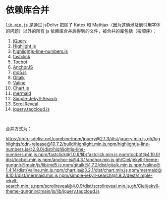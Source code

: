 # 依赖库合并

[`lib.min.js`](lib.min.js) 是通过 jsDelivr 把除了 Katex 和 Mathjax（因为这俩涉及到引用字体的问题）以外的所有 js 依赖库合并后得到的文件，被合并的库包括（按顺序）：

1. [jQuery](https://cdn.jsdelivr.net/npm/jquery@2.1.3/dist/jquery.min.js)
2. [Highlight.js](https://cdn.jsdelivr.net/gh/highlightjs/cdn-release@10.7.2/build/highlight.min.js)
3. [highlightjs-line-numbers.js](https://cdn.jsdelivr.net/npm/highlightjs-line-numbers.js@2.8.0/dist/highlightjs-line-numbers.min.js)
4. [fastclick](https://cdn.jsdelivr.net/npm/fastclick@1.0.6/lib/fastclick.min.js)
5. [Tocbot](https://cdn.jsdelivr.net/npm/tocbot@4.10.0/dist/tocbot.min.js)
6. [AnchorJS](https://cdn.jsdelivr.net/npm/anchor-js@4.3.1/anchor.min.js)
7. [md5.js](https://github.com/Ciel/jekyll-theme-gungnir/blob/main/js/lib/md5.js)
8. [Gitalk](https://cdn.jsdelivr.net/npm/gitalk@1.7.2/dist/gitalk.min.js)
9. [Valine](https://cdn.jsdelivr.net/npm/valine@1.4.14/dist/Valine.min.js)
10. [Chart.js](https://cdn.jscdelivr.net/npm/chart.js@3.2.1/dist/chart.min.js)
11. [mermaid](https://cdn.jsdelivr.net/npm/mermaid@8.10.1/dist/mermaid.min.js)
12. [Simple-Jekyll-Search](https://cdn.jsdelivr.net/npm/simple-jekyll-search@1.9.2/dest/simple-jekyll-search.min.js)
13. [ScrollReveal](https://cdn.jsdelivr.net/npm/scrollreveal@4.0.9/dist/scrollreveal.min.js)
14. [jquery.tagcloud.js](https://github.com/Ciel/jekyll-theme-gungnir/blob/main/js/lib/jquery.tagcloud.js)


&nbsp;

合并方式为：

https://cdn.jsdelivr.net/combine/npm/jquery@2.1.3/dist/jquery.min.js,gh/highlightjs/cdn-release@10.7.2/build/highlight.min.js,npm/highlightjs-line-numbers.js@2.8.0/dist/highlightjs-line-numbers.min.js,npm/fastclick@1.0.6/lib/fastclick.min.js,npm/tocbot@4.10.0/dist/tocbot.min.js,npm/anchor-js@4.3.1/anchor.min.js,gh/Ciel/jekyll-theme-gungnir@main/js/lib/md5.js,npm/gitalk@1.7.2/dist/gitalk.min.js,npm/valine@1.4.14/dist/Valine.min.js,npm/chart.js@3.2.1/dist/chart.min.js,npm/mermaid@8.10.1/dist/mermaid.min.js,npm/simple-jekyll-search@1.9.2/dest/simple-jekyll-search.min.js,npm/scrollreveal@4.0.9/dist/scrollreveal.min.js,gh/Ciel/jekyll-theme-gungnir@main/js/lib/jquery.tagcloud.js
